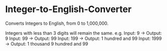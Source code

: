 # Integer-to-English-Converter
Converts Integers to English, from 0 to 1,000,000.

Integers with less than 3 digits will remain the same.
e.g. 
Input: 9    -> Output: 9
Input: 99   -> Output: 99
Input: 199  -> Output: 1 hundred and 99
Input: 1999 -> Output: 1 thousand 9 hundred and 99
